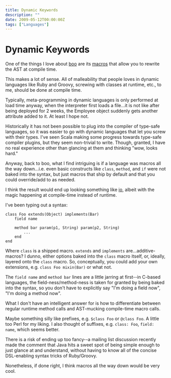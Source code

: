 ```yaml
---
title: Dynamic Keywords
description: ""
date: 2009-05-12T00:00:00Z
tags: ["Languages"]
---
```



Dynamic Keywords
================

One of the things I love about [boo](http://boo.codehaus.org) are its [macros](http://boo.codehaus.org/Syntactic+Macros) that allow you to rewrite the AST at compile time.

This makes a lot of sense. All of malleability that people loves in dynamic languages like Ruby and Groovy, screwing with classes at runtime, etc., to me, should be done at compile time. 

Typically, meta-programming in dynamic languages is only performed at load time anyway, when the interpreter first loads a file...it is not like after being deployed for 2 weeks, the Employee object suddenly gets another attribute added to it. At least I hope not.

Historically it has not been possible to plug into the compiler of type-safe languages, so it was easier to go with dynamic languages that let you screw with their types. I've seen Scala making some progress towards type-safe compiler plugins, but they seem non-trivial to write. Though, granted, I have no real experience other than glancing at them and thinking "wow, looks hard."

Anyway, back to boo, what I find intriguing is if a language was macros all the way down...i.e. even basic constructs like `class`, `method`, and `if` were not baked into the syntax, but just macros that ship by default and that you could override/add to as needed.

I think the result would end up looking something like [io](http://www.iolanguage.com/), albeit with the magic happening at compile-time instead of runtime.

I've been typing out a syntax:

    class Foo extends(Object) implements(Bar)
        field name

        method bar param(p1, String) param(p2, String)
            ...
        end
    end

Where `class` is a shipped macro. `extends` and `implements` are...additive-macros? I dunno, either options baked into the `class` macro itself, or, ideally, layered onto the `class` macro. So, conceptually, you could add your own extensions, e.g. `class Foo mixin(Bar)` or what not.

The `field name` and `method bar` lines are a little jarring at first--in C-based languages, the field-ness/method-ness is taken for granted by being baked into the syntax, so you don't have to explicitly say "I'm doing a field now", "I'm doing a method now".

What I don't have an intelligent answer for is how to differentiate between regular runtime method calls and AST-mucking compile-time macro calls.

Maybe something silly like prefixes, e.g. `$class Foo` or `@class Foo`. A little too Perl for my liking. I also thought of suffixes, e.g. `class: Foo`, `field: name`, which seems better.

There is a risk of ending up too fancy--a mailing list discussion recently made the comment that Java hits a sweet spot of being simple enough to just glance at and understand, without having to know all of the concise DSL-enabling syntax tricks of Ruby/Groovy.

Nonetheless, if done right, I think macros all the way down would be very cool.

